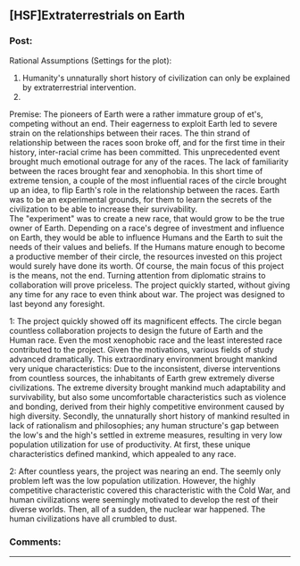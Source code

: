 ## [HSF]Extraterrestrials on Earth

### Post:

Rational Assumptions (Settings for the plot):
1. Humanity's unnaturally short history of civilization can only be explained by extraterrestrial intervention.
2.



Premise:
  The pioneers of Earth were a rather immature group of et's, competing without an end.  Their eagerness to exploit Earth led to severe strain on the relationships between their races.  The thin strand of relationship between the races soon broke off, and for the first time in their history, inter-racial crime has been committed.
  This unprecedented event brought much emotional outrage for any of the races.  The lack of familiarity between the races brought fear and xenophobia.  In this short time of extreme tension, a couple of the most influential races of the circle brought up an idea, to flip Earth's role in the relationship between the races.  Earth was to be an experimental grounds, for them to learn the secrets of the civilization to be able to increase their survivability.  
  The "experiment" was to create a new race, that would grow to be the true owner of Earth.  Depending on a race's degree of investment and influence on Earth, they would be able to influence Humans and the Earth to suit the needs of their values and beliefs.  If the Humans mature enough to become a productive member of their circle, the resources invested on this project would surely have done its worth.  Of course, the main focus of this project is the means, not the end.  Turning attention from diplomatic strains to collaboration will prove priceless.  The project quickly started, without giving any time for any race to even think about war.  The project was designed to last beyond any foresight.

 
1:
The project quickly showed off its magnificent effects.  The circle began countless collaboration projects to design the future of Earth and the Human race.  Even the most xenophobic race and the least interested race contributed to the project.  Given the motivations, various fields of study advanced dramatically.
  This extraordinary environment brought mankind very unique characteristics:  Due to the inconsistent, diverse interventions from countless sources, the inhabitants of Earth grew extremely diverse civilizations.  The extreme diversity brought mankind much adaptability and survivability, but also some uncomfortable characteristics such as violence and bonding, derived from their highly competitive environment caused by high diversity.  Secondly, the unnaturally short history of mankind resulted in lack of rationalism and philosophies; any human structure's gap between the low's and the high's settled in extreme measures, resulting in very low population utilization for use of productivity.  At first, these unique characteristics defined mankind, which appealed to any race.
 
2:
  After countless years, the project was nearing an end.  The seemly only problem left was the low population utilization.  However, the highly competitive characteristic covered this characteristic with the Cold War, and human civilizations were seemingly motivated to develop the rest of their diverse worlds.  Then, all of a sudden, the nuclear war happened.  The human civilizations have all crumbled to dust.

### Comments:

---

